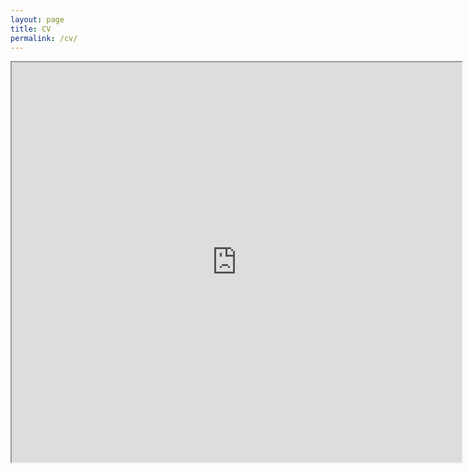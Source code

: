 ```yaml
---
layout: page
title: CV
permalink: /cv/
---
```


<iframe src="https://drive.google.com/file/d/1muqMR7sgUjyZZUPbaejWVnLhj8nXzbPw/preview" width="720" height="640" overflow = hidden></iframe>
